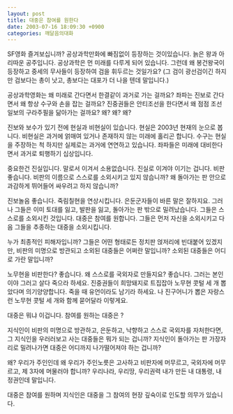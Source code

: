```yaml
---
layout: post
title: 대중은 참여를 원한다
date: 2003-07-16 18:09:30 +0900
categories: 깨달음의대화
---
```

SF영화 즐겨보십니까? 공상과학만화에 빠짐없이 등장하는 것이있습니다. 늙은 왕과 아리따운 공주입니다. 공상과학은 먼 미래를 다루게 되어 있습니다. 그런데 왜 봉건왕국이 등장하고 중세의 무사들이 등장하여 검을 휘두르는 것일가요? (그 검이 광선검이긴 하지만 검보다는 총이 낫고, 총보다는 대포가 더 나을 텐데 말입니다.)
  

  
공상과학영화는 왜 미래로 간다면서 한결같이 과거로 가는 걸까요? 좌파는 진보로 간다면서 왜 항상 수구와 손을 잡는 걸까요? 진중권들은 안티조선을 한다면서 왜 점점 조선일보의 구라주필을 닮아가는 걸까요? 왜? 왜? 왜?
  

  
진보와 보수가 있기 전에 현실과 비현실이 있습니다. 현실은 2003년 현재의 눈으로 봅니다. 비현실은 과거에 얽매여 있거나 존재하지 않는 미래에 홀리곤 합니다. 수구는 현실을 주장하는 척 하지만 실제로는 과거에 연연하고 있습니다. 좌파들은 미래에 대비한다면서 과거로 퇴행하기 십상입니다.
  

  
중요한건 진실입니다. 말로서 이겨서 소용없습니다. 진실로 이겨야 이기는 겁니다. 비판 좋습니다. 비판의 이름으로 스스로를 소외시키고 있지 않습니까? 왜 돌아가는 판 안으로 과감하게 뛰어들어 싸우려고 하지 않습니까?
  

  
진보놀음 좋습니다. 죽림칠현을 연상시킵니다. 은둔군자들이 바른 말은 잘하지요. 그러나 그들은 이미 토대를 잃고, 발판을 잃고, 돌아가는 판 밖으로 밀려났습니다. 그들은 스스로를 소외시킨 것입니다. 대중은 참여를 원합니다. 그들은 먼저 자신을 소외시키고 다음 그들을 추종하는 대중을 소외시킵니다.
  

  
누가 최종적인 피해자입니까? 그들은 어떤 형태로든 정치판 얹저리에 빈대붙어 있겠지만, 비판의 미명으로 방관되고 소외된 대중들은 어쩌란 말입니까? 소외된 대중들은 어디로 가란 말입니까?
  

  
노무현을 비판한다? 좋습니다. 왜 스스로를 국외자로 만들지요? 좋습니다. 그러는 본인이야 그러고 살다 죽으라 하세요. 진중권들이 희망돼지로 트집잡아 노무현 콧털 세 개 뽑았다며 의기양양합니다. 죽을 때 유언이라도 남기라 하세요. 나 진구어니가 뽑은 자랑스런 노무현 콧털 세 개와 함께 묻어달라 이렇게요.
  

  
대중은 뭐냐 이겁니다. 참여를 원하는 대중은 ?
  

  
지식인이 비판의 미명으로 방관하고, 은둔하고, 낙향하고 스스로 국외자를 자처한다면, 그 지식인을 우러러보고 사는 대중들은 뭐가 되는 겁니까? 지식인이 돌아가는 판 가장자리로 밀려나가면 대중은 어디까지 나가떨어져야 하는 겁니까?
  

  
왜? 우리가 주인인데 왜 우리가 주인노릇은 고사하고 비판자에 머무르고, 국외자에 머무르고, 제 3자에 머물러야 합니까? 우리나라, 우리땅, 우리권력 내가 만든 내 대통령, 내 정권인데 말입니다.
  

  
대중은 참여를 원하며 지식인은 대중을 그 참여의 현장 깊숙이로 인도할 의무가 있습니다.
